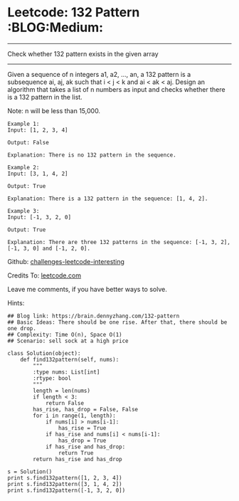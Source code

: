 # Leetcode: 132 Pattern     :BLOG:Medium:


---

Check whether 132 pattern exists in the given array  

---

Given a sequence of n integers a1, a2, &#x2026;, an, a 132 pattern is a subsequence ai, aj, ak such that i < j < k and ai < ak < aj. Design an algorithm that takes a list of n numbers as input and checks whether there is a 132 pattern in the list.  

Note: n will be less than 15,000.  

    Example 1:
    Input: [1, 2, 3, 4]
    
    Output: False
    
    Explanation: There is no 132 pattern in the sequence.

    Example 2:
    Input: [3, 1, 4, 2]
    
    Output: True
    
    Explanation: There is a 132 pattern in the sequence: [1, 4, 2].

    Example 3:
    Input: [-1, 3, 2, 0]
    
    Output: True
    
    Explanation: There are three 132 patterns in the sequence: [-1, 3, 2], [-1, 3, 0] and [-1, 2, 0].

Github: [challenges-leetcode-interesting](https://github.com/DennyZhang/challenges-leetcode-interesting/tree/master/132-pattern)  

Credits To: [leetcode.com](https://leetcode.com/problems/132-pattern/description/)  

Leave me comments, if you have better ways to solve.  

Hints:  

    ## Blog link: https://brain.dennyzhang.com/132-pattern
    ## Basic Ideas: There should be one rise. After that, there should be one drop.
    ## Complexity: Time O(n), Space O(1)
    ## Scenario: sell sock at a high price

    class Solution(object):
        def find132pattern(self, nums):
            """
            :type nums: List[int]
            :rtype: bool
            """
            length = len(nums)
            if length < 3:
                return False
            has_rise, has_drop = False, False
            for i in range(1, length):
                if nums[i] > nums[i-1]:
                    has_rise = True
                if has_rise and nums[i] < nums[i-1]:
                    has_drop = True
                if has_rise and has_drop:
                    return True
            return has_rise and has_drop
    
    s = Solution()
    print s.find132pattern([1, 2, 3, 4])
    print s.find132pattern([3, 1, 4, 2])
    print s.find132pattern([-1, 3, 2, 0])